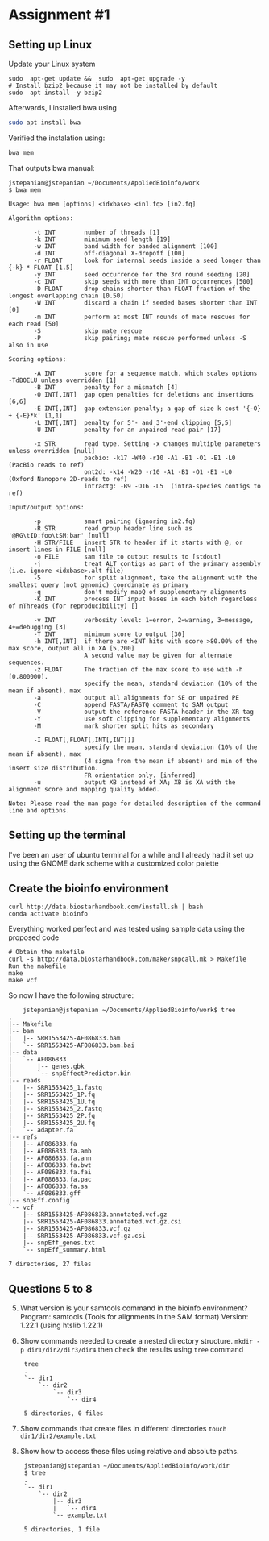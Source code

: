 # Assignment #1
## Setting up Linux 
Update your Linux system  

    sudo  apt-get update &&  sudo  apt-get upgrade -y 
    # Install bzip2 because it may not be installed by default  
    sudo  apt install -y bzip2
Afterwards, I installed bwa using 
```bash
sudo apt install bwa
```
Verified the instalation using: 
```bash
bwa mem
```
That outputs bwa manual:

    jstepanian@jstepanian ~/Documents/AppliedBioinfo/work
    $ bwa mem
    
    Usage: bwa mem [options] <idxbase> <in1.fq> [in2.fq]
    
    Algorithm options:
    
           -t INT        number of threads [1]
           -k INT        minimum seed length [19]
           -w INT        band width for banded alignment [100]
           -d INT        off-diagonal X-dropoff [100]
           -r FLOAT      look for internal seeds inside a seed longer than {-k} * FLOAT [1.5]
           -y INT        seed occurrence for the 3rd round seeding [20]
           -c INT        skip seeds with more than INT occurrences [500]
           -D FLOAT      drop chains shorter than FLOAT fraction of the longest overlapping chain [0.50]
           -W INT        discard a chain if seeded bases shorter than INT [0]
           -m INT        perform at most INT rounds of mate rescues for each read [50]
           -S            skip mate rescue
           -P            skip pairing; mate rescue performed unless -S also in use
    
    Scoring options:
    
           -A INT        score for a sequence match, which scales options -TdBOELU unless overridden [1]
           -B INT        penalty for a mismatch [4]
           -O INT[,INT]  gap open penalties for deletions and insertions [6,6]
           -E INT[,INT]  gap extension penalty; a gap of size k cost '{-O} + {-E}*k' [1,1]
           -L INT[,INT]  penalty for 5'- and 3'-end clipping [5,5]
           -U INT        penalty for an unpaired read pair [17]
    
           -x STR        read type. Setting -x changes multiple parameters unless overridden [null]
                         pacbio: -k17 -W40 -r10 -A1 -B1 -O1 -E1 -L0  (PacBio reads to ref)
                         ont2d: -k14 -W20 -r10 -A1 -B1 -O1 -E1 -L0  (Oxford Nanopore 2D-reads to ref)
                         intractg: -B9 -O16 -L5  (intra-species contigs to ref)
    
    Input/output options:
    
           -p            smart pairing (ignoring in2.fq)
           -R STR        read group header line such as '@RG\tID:foo\tSM:bar' [null]
           -H STR/FILE   insert STR to header if it starts with @; or insert lines in FILE [null]
           -o FILE       sam file to output results to [stdout]
           -j            treat ALT contigs as part of the primary assembly (i.e. ignore <idxbase>.alt file)
           -5            for split alignment, take the alignment with the smallest query (not genomic) coordinate as primary
           -q            don't modify mapQ of supplementary alignments
           -K INT        process INT input bases in each batch regardless of nThreads (for reproducibility) []
    
           -v INT        verbosity level: 1=error, 2=warning, 3=message, 4+=debugging [3]
           -T INT        minimum score to output [30]
           -h INT[,INT]  if there are <INT hits with score >80.00% of the max score, output all in XA [5,200]
                         A second value may be given for alternate sequences.
           -z FLOAT      The fraction of the max score to use with -h [0.800000].
                         specify the mean, standard deviation (10% of the mean if absent), max
           -a            output all alignments for SE or unpaired PE
           -C            append FASTA/FASTQ comment to SAM output
           -V            output the reference FASTA header in the XR tag
           -Y            use soft clipping for supplementary alignments
           -M            mark shorter split hits as secondary
    
           -I FLOAT[,FLOAT[,INT[,INT]]]
                         specify the mean, standard deviation (10% of the mean if absent), max
                         (4 sigma from the mean if absent) and min of the insert size distribution.
                         FR orientation only. [inferred]
           -u            output XB instead of XA; XB is XA with the alignment score and mapping quality added.
    
    Note: Please read the man page for detailed description of the command line and options.
## Setting up the terminal 
I've been an user of ubuntu terminal for a while and I already had it set up using the GNOME dark scheme with a customized color palette 

## Create the bioinfo environment

    curl http://data.biostarhandbook.com/install.sh | bash
    conda activate bioinfo
  Everything worked perfect and was tested using sample data using the proposed code
  

    # Obtain the makefile
    curl -s http://data.biostarhandbook.com/make/snpcall.mk > Makefile
    Run the makefile
    make
    make vcf
So now I have the following structure: 

        jstepanian@jstepanian ~/Documents/AppliedBioinfo/work$ tree
    .
    |-- Makefile
    |-- bam
    |   |-- SRR1553425-AF086833.bam
    |   `-- SRR1553425-AF086833.bam.bai
    |-- data
    |   `-- AF086833
    |       |-- genes.gbk
    |       `-- snpEffectPredictor.bin
    |-- reads
    |   |-- SRR1553425_1.fastq
    |   |-- SRR1553425_1P.fq
    |   |-- SRR1553425_1U.fq
    |   |-- SRR1553425_2.fastq
    |   |-- SRR1553425_2P.fq
    |   |-- SRR1553425_2U.fq
    |   `-- adapter.fa
    |-- refs
    |   |-- AF086833.fa
    |   |-- AF086833.fa.amb
    |   |-- AF086833.fa.ann
    |   |-- AF086833.fa.bwt
    |   |-- AF086833.fa.fai
    |   |-- AF086833.fa.pac
    |   |-- AF086833.fa.sa
    |   `-- AF086833.gff
    |-- snpEff.config
    `-- vcf
        |-- SRR1553425-AF086833.annotated.vcf.gz
        |-- SRR1553425-AF086833.annotated.vcf.gz.csi
        |-- SRR1553425-AF086833.vcf.gz
        |-- SRR1553425-AF086833.vcf.gz.csi
        |-- snpEff_genes.txt
        `-- snpEff_summary.html
    
    7 directories, 27 files
## Questions 5 to 8 
5. What version is your samtools command in the bioinfo environment?
    Program: samtools (Tools for alignments in the SAM format)
    Version: 1.22.1 (using htslib 1.22.1)
6. Show commands needed to create a nested directory structure.
        `mkdir -p dir1/dir2/dir3/dir4`
    then check the results using `tree` command

        tree
        .
        `-- dir1
            `-- dir2
                `-- dir3
                    `-- dir4
        
        5 directories, 0 files
7. Show commands that create files in different directories
   `touch dir1/dir2/example.txt`
8. Show how to access these files using relative and absolute paths.

        jstepanian@jstepanian ~/Documents/AppliedBioinfo/work/dir
        $ tree
        .
        `-- dir1
            `-- dir2
                |-- dir3
                |   `-- dir4
                `-- example.txt
        
        5 directories, 1 file



